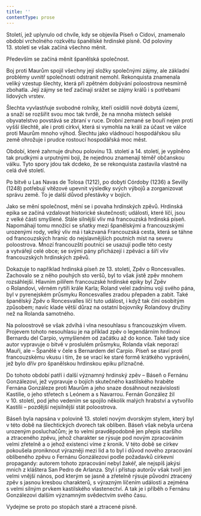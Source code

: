 ```yaml
---
title: ''
contentType: prose
---
```


<section>

Století, jež uplynulo od chvíle, kdy se objevila Píseň o Cidovi, znamenalo období vrcholného rozkvětu španělské hrdinské písně. Od poloviny 13. století se však začíná všechno měnit.

Především se začíná měnit španělská společnost.

Boj proti Maurům spojil všechny její složky společnými zájmy, ale základní problémy uvnitř společnosti odstranit nemohl. Rekonquista znamenala veliký vzestup šlechty, která při zpětném dobývání poloostrova nesmírně zbohatla. Její zájmy se teď začínají srážet se zájmy králů i s potřebami lidových vrstev.

Šlechta vyvlastňuje svobodné rolníky, kteří osídlili nově dobytá území, a snaží se rozšířit svou moc tak tvrdě, že na mnoha místech selské obyvatelstvo povstává se zbraní v ruce. Drobní zemané se bouří nejen proti vyšší šlechtě, ale i proti církvi, která si vymohla na králi za účast ve válce proti Maurům mnoho výhod. Šlechtu jako vládnoucí hospodářskou sílu země ohrožuje i prudce rostoucí hospodářská moc měst.

Období, které zahrnuje druhou polovinu 13. století a 14. století, je vyplněno tak prudkými a urputnými boji, že nejednou znamenají téměř občanskou válku. Tyto spory jdou tak dcdeko, že se rekonquista zastavila vlastně na celá dvě století.

Po bitvě u Las Navas de Tolosa (1212), po dobytí Córdoby (1236) a Sevilly (1248) potřebují vítězové upevnit výsledky svých výbojů a zorganizovat správu země. To je další důvod přestávky v bojích.

Jako se mění společnost, mění se i povaha hrdinských zpěvů. Hrdinská epika se začíná vzdalovat historické skutečnosti; události, které líčí, jsou z velké části smyšlené. Stále silnější vliv má francouzská hrdin­ská píseň. Napomáhají tomu množící se sňatky mezi španělskými a francouzskými urozenými rody, velký vliv má i takzvaná Francouzská cesta, která se táhne od francouzských hranic do nejslavnějších poutních míst na severu poloostrova. Mnozí francouzští poutníci se usazují podle této cesty a vytvářejí celé obce; se svými pány přicházejí i zpěváci a šíří vliv francouzských hrdinských zpěvů.

Dokazuje to například hrdinská píseň ze 13. století, Zpěv o Ronces­valles. Zachovalo se z něho pouhých sto veršů, byl to však jistě zpěv mnohem rozsáhlejší. Hlavním pilířem francouzské hrdinské epiky byl Zpěv o Rolandovi, věrném rytíři krále Karla; Roland velel zadnímu voji svého pána, byl v pyrenejském průsmyku Roncesvalles zradou přepaden a zabit. Také španělský Zpěv o Roncesvalles líčí tuto událost, i když tak činí osobitým způsobem; navíc klade větší důraz na ostatní bojovníky Rolandovy družiny než na Rolanda samotného.

Na poloostrově se však zdvíhá i vlna nesouhlasu s francouzským vlivem. Projevem tohoto nesouhlasu je na příklad zpěv o legendárním hrdinovi Bernardu del Carpio, vymyšleném od začátku až do konce. Také tady sice autor vypravuje o bitvě v proslulém průsmyku, Rolanda však neporazí Mauři, ale – Španělé v čele s Bernardem del Carpio. Píseň se staví proti francouzskému vkusu i tím, že se vrací ke staré formě krátkého vyprávění, jež bylo dřív pro španělskou hrdinskou epiku příznačné.

Do tohoto období patří i další významný hrdinský zpěv – Báseň o Fernánu Gonzálezovi, jež vypravuje o bojích skutečného kastilského hraběte Fernána Gonzáleze proti Maurům a jeho snaze dosáhnout nezávislosti Kastilie, o jeho střetech s Leónem a s Navarrou. Fernán González žil v 10. století, pod jeho vedením se spojilo několik malých hrabství a vytvořilo Kastilii – pozdější nejsilnější stát poloostrova.

Báseň byla napsána v polovině 13. století novým dvorským stylem, který byl v této době na šlechtických dvorech tak oblíben. Báseň však nebyla určena urozeným posluchačům; je to velmi pravděpodobně jen přepis staršího a ztraceného zpěvu, jehož charakter se rýsuje pod novým zpracováním velmi zřetelně a o jehož existenci víme z kronik. V této době se církev pokoušela proniknout výrazněji mezi lid a to byl i důvod nového zpracování oblíbeného zpěvu o Fernánu Gonzálezovi podle požadavků církevní propagandy: autorem tohoto zpracování nebyl žakéř, ale nejspíš jakýsi mnich z kláštera San Pedro de Arlanza. Styl i přístup autorův však tvoří jen velmi vnější nános, pod kterým se jasně a zřetelně rýsuje původní ztracený zpěv s jasnou kresbou charakterů, s výrazným líčením události a zejména s velmi silným prvkem kastilského vlastenectví. A tak je i příběh o Fernánu Gonzálezovi dalším významným svědectvím svého času.

Vydejme se proto po stopách staré a ztracené písně.

</section>
